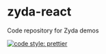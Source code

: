 # zyda-react
Code repository for Zyda demos

[![code style: prettier](https://img.shields.io/badge/code_style-prettier-ff69b4.svg?style=flat-square)](https://github.com/prettier/prettier)